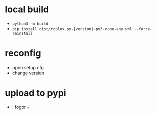 # local build
- ```python3 -m build```
- ```pip install dist/roblox.py-{version}-py3-none-any.whl --force-reinstall```

# reconfig
- open setup.cfg
- change version

# upload to pypi
- i fogor :skull:

